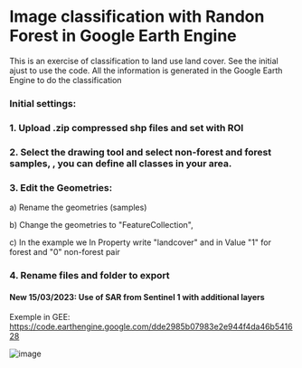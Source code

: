 # Image classification with Randon Forest in Google Earth Engine 

This is an exercise of classification to land use land cover. See the initial ajust to use the code. All the information is generated in the Google Earth Engine to do the classification 

### Initial settings:

### 1. Upload .zip compressed shp files and set with ROI

### 2. Select the drawing tool and select non-forest and forest samples, , you can define all classes in your area. 

### 3. Edit the Geometries:
  
  a) Rename the geometries (samples)
  
  b) Change the geometries to "FeatureCollection",
  
  c) In the example we In Property write "landcover" and in Value "1" for forest and "0" non-forest pair

### 4. Rename files and folder to export
#### New 15/03/2023: Use of SAR from Sentinel 1 with additional layers

Exemple in GEE: https://code.earthengine.google.com/dde2985b07983e2e944f4da46b541628

![image](https://user-images.githubusercontent.com/60663771/205303561-bc0e4a30-3584-4a3f-994b-a1abcc47ab01.png)
